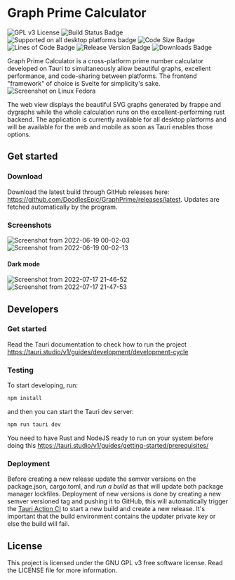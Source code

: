 # Graph Prime Calculator
![GPL v3 License](https://img.shields.io/github/license/DoodlesEpic/GraphPrime)
![Build Status Badge](https://img.shields.io/github/workflow/status/DoodlesEpic/GraphPrime/Release)
![Supported on all desktop platforms badge](https://img.shields.io/badge/platforms-windows%2C%20macos%2C%20linux-informational)
![Code Size Badge](https://img.shields.io/github/languages/code-size/DoodlesEpic/GraphPrime)
![Lines of Code Badge](https://img.shields.io/tokei/lines/github/DoodlesEpic/GraphPrime)
![Release Version Badge](https://img.shields.io/github/v/release/DoodlesEpic/GraphPrime)
![Downloads Badge](https://img.shields.io/github/downloads/DoodlesEpic/GraphPrime/total)

Graph Prime Calculator is a cross-platform prime number calculator developed on Tauri to simultaneously allow beautiful graphs, excellent performance, and code-sharing between platforms. The frontend "framework" of choice is Svelte for simplicity's sake.
![Screenshot on Linux Fedora](https://user-images.githubusercontent.com/37254797/168457911-50231971-90e5-446f-880a-5e379304db09.png)

The web view displays the beautiful SVG graphs generated by frappe and dygraphs while the whole calculation runs on the excellent-performing rust backend. The application is currently available for all desktop platforms and will be available for the web and mobile as soon as Tauri enables those options.

## Get started

### Download

Download the latest build through GitHub releases here: https://github.com/DoodlesEpic/GraphPrime/releases/latest. Updates are fetched automatically by the program.

### Screenshots

![Screenshot from 2022-06-19 00-02-03](https://user-images.githubusercontent.com/37254797/174464122-88aa1a35-174e-4e54-a772-ff7a0da881f6.png)
![Screenshot from 2022-06-19 00-02-13](https://user-images.githubusercontent.com/37254797/174464124-558b5898-be9b-476b-9921-7a98a9622df3.png)

#### Dark mode

![Screenshot from 2022-07-17 21-46-52](https://user-images.githubusercontent.com/37254797/179431795-d7f6c59d-cbd1-4bf3-9762-cc69c684126b.png)
![Screenshot from 2022-07-17 21-47-53](https://user-images.githubusercontent.com/37254797/179431799-aa08eb33-7c88-4803-af0a-83c13e403929.png)

## Developers

### Get started

Read the Tauri documentation to check how to run the project
https://tauri.studio/v1/guides/development/development-cycle

### Testing

To start developing, run:

```bash
npm install
```

and then you can start the Tauri dev server:

```bash
npm run tauri dev
```

You need to have Rust and NodeJS ready to run on your system before doing this
https://tauri.studio/v1/guides/getting-started/prerequisites/

### Deployment

Before creating a new release update the semver versions on the package.json, cargo.toml, and _run a build_ as that will update both package manager lockfiles. Deployment of new versions is done by creating a new semver versioned tag and pushing it to GitHub, this will automatically trigger the [Tauri Action CI](https://github.com/tauri-apps/tauri-action) to start a new build and create a new release. It's important that the build environment contains the updater private key or else the build will fail.

## License

This project is licensed under the GNU GPL v3 free software license. Read the LICENSE file for more information.
